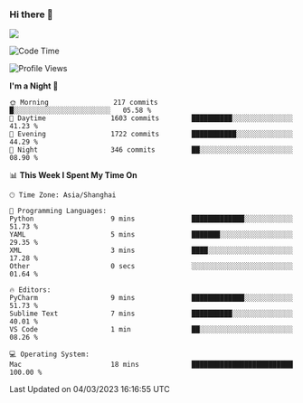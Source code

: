 ### Hi there 👋

<!--
**JJAYCHEN1e/jjaychen1e** is a ✨ _special_ ✨ repository because its `README.md` (this file) appears on your GitHub profile.

Here are some ideas to get you started:

- 🔭 I’m currently working on ...
- 🌱 I’m currently learning ...
- 👯 I’m looking to collaborate on ...
- 🤔 I’m looking for help with ...
- 💬 Ask me about ...
- 📫 How to reach me: ...
- 😄 Pronouns: ...
- ⚡ Fun fact: ...
-->

[![](https://github-readme-stats.vercel.app/api?username=jjaychen1e&show_icons=true)](https://github.com/jjaychen1e/github-readme-stats?count_private=true)

<!--START_SECTION:waka-->
![Code Time](http://img.shields.io/badge/Code%20Time-564%20hrs%208%20mins-blue)

![Profile Views](http://img.shields.io/badge/Profile%20Views-10-blue)

**I'm a Night 🦉** 

```text
🌞 Morning                217 commits         █░░░░░░░░░░░░░░░░░░░░░░░░   05.58 % 
🌆 Daytime                1603 commits        ██████████░░░░░░░░░░░░░░░   41.23 % 
🌃 Evening                1722 commits        ███████████░░░░░░░░░░░░░░   44.29 % 
🌙 Night                  346 commits         ██░░░░░░░░░░░░░░░░░░░░░░░   08.90 % 
```


📊 **This Week I Spent My Time On** 

```text
🕑︎ Time Zone: Asia/Shanghai

💬 Programming Languages: 
Python                   9 mins              █████████████░░░░░░░░░░░░   51.73 % 
YAML                     5 mins              ███████░░░░░░░░░░░░░░░░░░   29.35 % 
XML                      3 mins              ████░░░░░░░░░░░░░░░░░░░░░   17.28 % 
Other                    0 secs              ░░░░░░░░░░░░░░░░░░░░░░░░░   01.64 % 

🔥 Editors: 
PyCharm                  9 mins              █████████████░░░░░░░░░░░░   51.73 % 
Sublime Text             7 mins              ██████████░░░░░░░░░░░░░░░   40.01 % 
VS Code                  1 min               ██░░░░░░░░░░░░░░░░░░░░░░░   08.26 % 

💻 Operating System: 
Mac                      18 mins             █████████████████████████   100.00 % 
```


 Last Updated on 04/03/2023 16:16:55 UTC
<!--END_SECTION:waka-->
